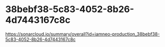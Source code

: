 # 38bebf38-5c83-4052-8b26-4d7443167c8c
https://sonarcloud.io/summary/overall?id=iamneo-production_38bebf38-5c83-4052-8b26-4d7443167c8c
